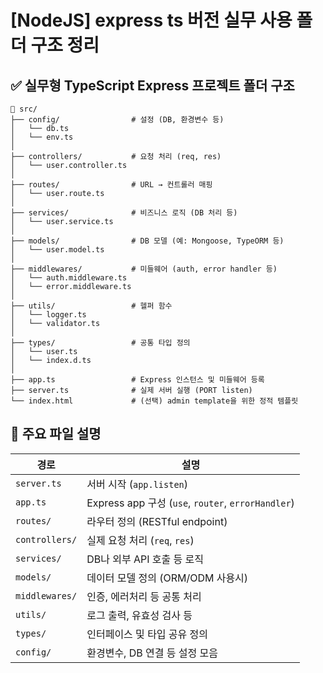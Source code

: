 # [NodeJS] express ts 버전 실무 사용 폴더 구조 정리

## ✅ 실무형 TypeScript Express 프로젝트 폴더 구조
```
📁 src/
├── config/                # 설정 (DB, 환경변수 등)
│   └── db.ts
│   └── env.ts
│
├── controllers/           # 요청 처리 (req, res)
│   └── user.controller.ts
│
├── routes/                # URL → 컨트롤러 매핑
│   └── user.route.ts
│
├── services/              # 비즈니스 로직 (DB 처리 등)
│   └── user.service.ts
│
├── models/                # DB 모델 (예: Mongoose, TypeORM 등)
│   └── user.model.ts
│
├── middlewares/           # 미들웨어 (auth, error handler 등)
│   └── auth.middleware.ts
│   └── error.middleware.ts
│
├── utils/                 # 헬퍼 함수
│   └── logger.ts
│   └── validator.ts
│
├── types/                 # 공통 타입 정의
│   └── user.ts
│   └── index.d.ts
│
├── app.ts                 # Express 인스턴스 및 미들웨어 등록
├── server.ts              # 실제 서버 실행 (PORT listen)
└── index.html             # (선택) admin template을 위한 정적 템플릿
```

## 🧱 주요 파일 설명
| 경로             | 설명                                               |
| -------------- | ------------------------------------------------ |
| `server.ts`    | 서버 시작 (`app.listen`)                             |
| `app.ts`       | Express app 구성 (`use`, `router`, `errorHandler`) |
| `routes/`      | 라우터 정의 (RESTful endpoint)                        |
| `controllers/` | 실제 요청 처리 (`req`, `res`)                          |
| `services/`    | DB나 외부 API 호출 등 로직                               |
| `models/`      | 데이터 모델 정의 (ORM/ODM 사용시)                          |
| `middlewares/` | 인증, 에러처리 등 공통 처리                                 |
| `utils/`       | 로그 출력, 유효성 검사 등                                  |
| `types/`       | 인터페이스 및 타입 공유 정의                                 |
| `config/`      | 환경변수, DB 연결 등 설정 모음                              |
